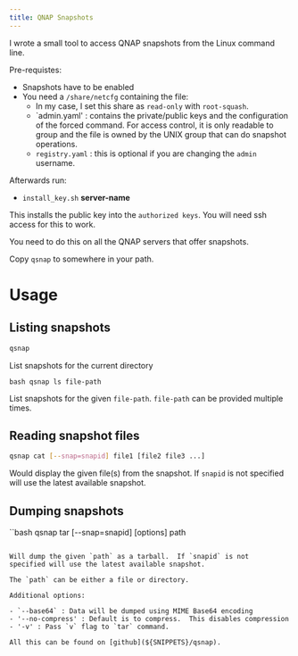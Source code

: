 ```yaml
---
title: QNAP Snapshots
---
```

I wrote a small tool to access QNAP snapshots from the Linux command line.

Pre-requistes:

- Snapshots have to be enabled
- You need a `/share/netcfg` containing the file:
  - In my case, I set this share as `read-only` with `root-squash`.
  - `admin.yaml' : contains the private/public keys and the configuration
    of the forced command.  For access control, it is only readable
    to group and the file is owned by the UNIX group that can do snapshot
    operations.
  - `registry.yaml` : this is optional if you are changing the `admin` username.

Afterwards run:

- `install_key.sh` __server-name__

This installs the public key into the `authorized keys`.  You will need
ssh access for this to work.

You need to do this on all the QNAP servers that offer snapshots.

Copy `qsnap` to somewhere in your path.

# Usage

## Listing snapshots

```bash
qsnap
```

List snapshots for the current directory

``bash
qsnap ls file-path
``

List snapshots for the given `file-path`.  `file-path` can be provided
multiple times.

## Reading snapshot files

```bash
qsnap cat [--snap=snapid] file1 [file2 file3 ...]
```

Would display the given file(s) from the snapshot.  If `snapid` is not
specified will use the latest available snapshot.

## Dumping snapshots

``bash
qsnap tar [--snap=snapid] [options] path
```

Will dump the given `path` as a tarball.  If `snapid` is not
specified will use the latest available snapshot.

The `path` can be either a file or directory.

Additional options:

- `--base64` : Data will be dumped using MIME Base64 encoding
- '--no-compress' : Default is to compress.  This disables compression
- '-v' : Pass `v` flag to `tar` command.

All this can be found on [github](${SNIPPETS}/qsnap).
